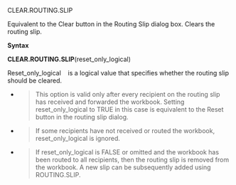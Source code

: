 CLEAR.ROUTING.SLIP

Equivalent to the Clear button in the Routing Slip dialog box. Clears
the routing slip.

**Syntax**

**CLEAR.ROUTING.SLIP**(reset\_only\_logical)

Reset\_only\_logical    is a logical value that specifies whether the
routing slip should be cleared.

  - > This option is valid only after every recipient on the routing
    > slip has received and forwarded the workbook. Setting
    > reset\_only\_logical to TRUE in this case is equivalent to the
    > Reset button in the routing slip dialog.

  - > If some recipients have not received or routed the workbook,
    > reset\_only\_logical is ignored.

  - > If reset\_only\_logical is FALSE or omitted and the workbook has
    > been routed to all recipients, then the routing slip is removed
    > from the workbook. A new slip can be subsequently added using
    > ROUTING.SLIP.


